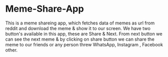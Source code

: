 # Meme-Share-App

This is a meme shareing app, which fetches data of memes as url from reddit and download the meme & show it to our screen. We have two button's available in this app, these are Share & Next. From next button we can see the next meme & by clicking on share button we can share the meme to our friends or any person threw WhatsApp, Instagram , Facebook other.
